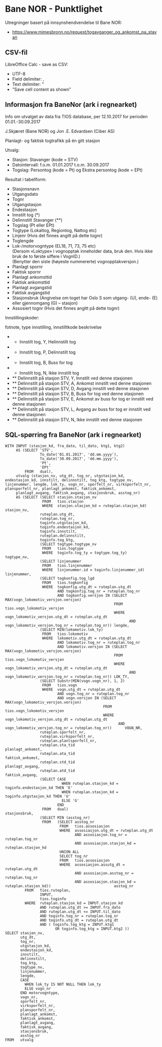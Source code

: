 # Bane NOR - Punktlighet

Utregninger basert på innsynshendvendelse til Bane NOR:

- https://www.mimesbronn.no/request/togavganger_og_ankomst_pa_stavan

## CSV-fil

LibreOffice Calc - save as CSV:
- UTF-8
- Field delimiter: ,
- Text delimiter: "
- "Save cell content as shown"

## Informasjon fra BaneNor (ark i regnearket)

Info om utvalget av data fra TIOS database, per 12.10.2017 for perioden 01.01.-30.09.2017			
			
			
J.Skjæret (Bane NOR) og Jon .E. Edvardsen (Ciber AS)			


Planlagt- og faktisk togtrafikk på én gitt stasjon			

Utvalg:
* Stasjon: Stavanger (kode = STV)			
* Datointervall:  f.o.m. 01.01.2017 t.o.m. 30.09.2017			
* Togslag: Persontog (kode = Pt) og Ekstra persontog (kode = EPt)			


Resultat i tabellform:			
* Stasjonsnavn			
*  Utgangsdato			
*   Tognr			
*   Utgangstasjon			
*  Endestasjon			
*    Innstilt tog (*)			
*  Delinnstilt Stavanger (**)			
*    Togslag (Pt eller EPt)			
*   Togtype (Lokaltog, Regiontog, Nattog etc)			
*  Linjenr (Hvis det finnes angitt på dette tognr)			
*  Toglengde			
*   Lok-/motorvogntype (EL18, 71, 73, 75 etc)			
	(Dersom «Loktype» i vognopptak inneholder data, bruk den. Hvis ikke bruk de to første siffere i VognID.)		
	(Benytter den siste (høyeste nummererte) vognopptakversjon.)		
*   Planlagt spornr			
*   Faktisk spornr			
*   Planlagt ankomsttid			
*  Faktisk ankomsttid			
*    Planlagt avgangstid			
*  Faktisk avgangstid			
*   Stasjonsbruk (Angivelse om toget har Oslo S som utgang- (U), ende- (E) eller gjennomgang (G) – stasjon)			
*  Assosiert tognr (Hvis det finnes angitt på dette tognr)			
			
			
Innstillingskoder:			
			
fotnote,	type innstilling,	innstilltkode	beskrivelse
*	*	Innstilt tog,	Y,	Helinnstilt tog
*	*	Innstilt tog,	P,	Delinnstilt tog
*	*	Innstilt tog,	B,	Buss for tog
*	*	Innstilt tog,	N,	Ikke innstilt tog
*	**	Delinnstilt på stasjon STV,	Y,	Innstilt ved denne stasjonen
*	**	Delinnstilt på stasjon STV,	A,	Ankomst innstilt ved denne stasjonen
*	**	Delinnstilt på stasjon STV,	D,	Avgang innstilt ved denne stasjonen
*	**	Delinnstilt på stasjon STV,	B,	Buss for tog ved denne stasjonen
*	**	Delinnstilt på stasjon STV,	E,	Ankomst av buss for tog er innstilt ved denne stasjonen
*	**	Delinnstilt på stasjon STV,	L,	Avgang av buss for tog er innstilt ved denne stasjonen
*	**	Delinnstilt på stasjon STV,	N,	Ikke innstilt ved denne stasjonen

## SQL-spørring fra BaneNor (ark i regnearket)

    WITH INPUT (stasjon_kd, fra_dato, til_dato, ktg1, ktg2) 
         AS (SELECT 'STV', 
                    To_date('01.01.2017', 'dd.mm.yyyy'), 
                    To_date('30.09.2017', 'dd.mm.yyyy'), 
                    'Pt', 
                    'EPt' 
             FROM   dual), 
         utvalg (stasjon_nv, utg_dt, tog_nr, utgstasjon_kd, endestasjon_kd, innstilt, delinnstilt, tog_ktg, togtype_nv, linjenummer, lengde, lok_ty, vogn_nr, sporfelt_nr, virksporfelt_nr, plansporfelt_nr, planlagt_ankomst, faktisk_ankomst,
         planlagt_avgang, faktisk_avgang, stasjonsbruk, asstog_nr) 
         AS (SELECT (SELECT stasjon.stasjon_nv 
                     FROM   tios.stasjon 
                     WHERE  stasjon.stasjon_kd = ruteplan.stasjon_kd)                                              stasjon_nv,
                    ruteplan.utg_dt, 
                    ruteplan.tog_nr, 
                    toginfo.utgstasjon_kd, 
                    toginfo.endestasjon_kd, 
                    toginfo.innstilt, 
                    ruteplan.delinnstilt, 
                    toginfo.tog_ktg, 
                    (SELECT togtype.togtype_nv 
                     FROM   tios.togtype 
                     WHERE  toginfo.tog_ty = togtype.tog_ty)                                                       togtype_nv,
                    (SELECT linjenummer 
                     FROM   tios.linjenummer 
                     WHERE  linjenummer.id = toginfo.linjenummer_id)                                               linjenummer,
                    (SELECT togkonfig.tog_lgd 
                     FROM   tios.togkonfig 
                     WHERE  togkonfig.utg_dt = ruteplan.utg_dt 
                            AND togkonfig.tog_nr = ruteplan.tog_nr 
                            AND togkonfig.versjon IN (SELECT MAX(vogn_lokomotiv_versjon.versjon) 
                                                      FROM   tios.vogn_lokomotiv_versjon 
                                                      WHERE  vogn_lokomotiv_versjon.utg_dt = ruteplan.utg_dt
                                                             AND vogn_lokomotiv_versjon.tog_nr = ruteplan.tog_nr)) lengde,
                    (SELECT MIN(lokomotiv.lok_ty) 
                     FROM   tios.lokomotiv 
                     WHERE  lokomotiv.utg_dt = ruteplan.utg_dt 
                            AND lokomotiv.tog_nr = ruteplan.tog_nr 
                            AND lokomotiv.versjon IN (SELECT MAX(vogn_lokomotiv_versjon.versjon) 
                                                      FROM   tios.vogn_lokomotiv_versjon 
                                                      WHERE  vogn_lokomotiv_versjon.utg_dt = ruteplan.utg_dt
                                                             AND vogn_lokomotiv_versjon.tog_nr = ruteplan.tog_nr)) LOK_TY,
                    (SELECT Substr(MIN(vogn.vogn_nr), 1, 2) 
                     FROM   tios.vogn 
                     WHERE  vogn.utg_dt = ruteplan.utg_dt 
                            AND vogn.tog_nr = ruteplan.tog_nr 
                            AND vogn.versjon IN (SELECT MAX(vogn_lokomotiv_versjon.versjon) 
                                                 FROM   tios.vogn_lokomotiv_versjon 
                                                 WHERE  vogn_lokomotiv_versjon.utg_dt = ruteplan.utg_dt
                                                        AND vogn_lokomotiv_versjon.tog_nr = ruteplan.tog_nr))      VOGN_NR,
                    ruteplan.sporfelt_nr, 
                    ruteplan.virksporfelt_nr, 
                    ruteplan.planlsporfelt_nr, 
                    ruteplan.sta_tid                                                                               planlagt_ankomst,
                    ruteplan.ata_tid                                                                               faktisk_ankomst,
                    ruteplan.std_tid                                                                               planlagt_avgang,
                    ruteplan.atd_tid                                                                               faktisk_avgang,
                    (SELECT CASE 
                              WHEN ruteplan.stasjon_kd = toginfo.endestasjon_kd THEN 'E' 
                              WHEN ruteplan.stasjon_kd = toginfo.utgstasjon_kd THEN 'U' 
                              ELSE 'G' 
                            END 
                     FROM   dual)                                                                                  stasjonsbruk,
                    (SELECT MIN (asstog_nr) 
                     FROM   (SELECT asstog_nr 
                             FROM   tios.assosiasjon 
                             WHERE  assosiasjon.utg_dt = ruteplan.utg_dt 
                                    AND assosiasjon.tog_nr = ruteplan.tog_nr 
                                    AND assosiasjon.stasjon_kd = ruteplan.stasjon_kd 
                             UNION ALL 
                             SELECT tog_nr 
                             FROM   tios.assosiasjon 
                             WHERE  assosiasjon.assutg_dt = ruteplan.utg_dt 
                                    AND assosiasjon.asstog_nr = ruteplan.tog_nr 
                                    AND assosiasjon.stasjon_kd = ruteplan.stasjon_kd))                             asstog_nr
             FROM   tios.ruteplan, 
                    INPUT, 
                    tios.toginfo 
             WHERE  ruteplan.stasjon_kd = INPUT.stasjon_kd 
                    AND ruteplan.utg_dt >= INPUT.fra_dato 
                    AND ruteplan.utg_dt <= INPUT.til_dato 
                    AND toginfo.tog_nr = ruteplan.tog_nr 
                    AND toginfo.utg_dt = ruteplan.utg_dt 
                    AND ( toginfo.tog_ktg = INPUT.ktg1 
                           OR toginfo.tog_ktg = INPUT.ktg2 )) 
    SELECT stasjon_nv, 
           utg_dt, 
           tog_nr, 
           utgstasjon_kd, 
           endestasjon_kd, 
           innstilt, 
           delinnstilt, 
           tog_ktg, 
           togtype_nv, 
           linjenummer, 
           lengde, 
           CASE 
             WHEN lok_ty IS NOT NULL THEN lok_ty 
             ELSE vogn_nr 
           END motorvogntype, 
           vogn_nr, 
           sporfelt_nr, 
           virksporfelt_nr, 
           plansporfelt_nr, 
           planlagt_ankomst, 
           faktisk_ankomst, 
           planlagt_avgang, 
           faktisk_avgang, 
           stasjonsbruk, 
           asstog_nr 
    FROM   utvalg 

